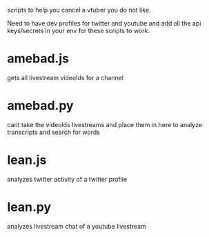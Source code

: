 scripts to help you cancel a vtuber you do not like.

Need to have dev profiles for twitter and youtube and add all the api keys/secrets in your env for these scripts to work.

# amebad.js

gets all livestream videoIds for a channel

# amebad.py

cant take the videoIds livestreams and place them in here to analyze transcripts and search for words

# lean.js

analyzes twitter activity of a twitter profile

# lean.py

analyzes livestream chat of a youtube livestream
